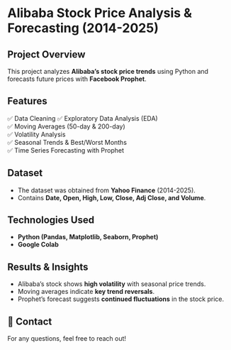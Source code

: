 # Alibaba Stock Price Analysis & Forecasting (2014-2025)  

##  Project Overview  
This project analyzes **Alibaba’s stock price trends** using Python and forecasts future prices with **Facebook Prophet**.  

## Features  
✅ Data Cleaning
✅ Exploratory Data Analysis (EDA)  
✅ Moving Averages (50-day & 200-day)  
✅ Volatility Analysis  
✅ Seasonal Trends & Best/Worst Months  
✅ Time Series Forecasting with Prophet  

##  Dataset  
- The dataset was obtained from **Yahoo Finance** (2014-2025).  
- Contains **Date, Open, High, Low, Close, Adj Close, and Volume**.  

##  Technologies Used  
- **Python (Pandas, Matplotlib, Seaborn, Prophet)**  
- **Google Colab**  

##  Results & Insights  
- Alibaba’s stock shows **high volatility** with seasonal price trends.  
- Moving averages indicate **key trend reversals**.  
- Prophet’s forecast suggests **continued fluctuations** in the stock price.  

## 📩 Contact  
For any questions, feel free to reach out! 
